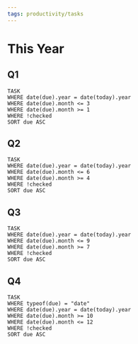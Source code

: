 ```yaml
---
tags: productivity/tasks
---
```


# This Year

## Q1 
```dataview
TASK
WHERE date(due).year = date(today).year
WHERE date(due).month <= 3
WHERE date(due).month >= 1
WHERE !checked
SORT due ASC
```

## Q2
```dataview
TASK
WHERE date(due).year = date(today).year
WHERE date(due).month <= 6
WHERE date(due).month >= 4
WHERE !checked
SORT due ASC
```

## Q3
```dataview
TASK
WHERE date(due).year = date(today).year
WHERE date(due).month <= 9
WHERE date(due).month >= 7
WHERE !checked
SORT due ASC
```

## Q4
```dataview
TASK
WHERE typeof(due) = "date"
WHERE date(due).year = date(today).year
WHERE date(due).month >= 10
WHERE date(due).month <= 12
WHERE !checked
SORT due ASC
```